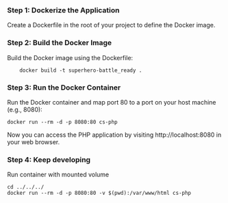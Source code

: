 ### Step 1: Dockerize the Application
Create a Dockerfile in the root of your project to define the Docker image.

### Step 2: Build the Docker Image
Build the Docker image using the Dockerfile:

```shell
    docker build -t superhero-battle_ready .
```

### Step 3: Run the Docker Container
Run the Docker container and map port 80 to a port on your host machine (e.g., 8080):

```shell
docker run --rm -d -p 8080:80 cs-php
```

Now you can access the PHP application by visiting http://localhost:8080 in your web browser.

### Step 4: Keep developing
Run container with mounted volume

```shell
cd ../../../
docker run --rm -d -p 8080:80 -v $(pwd):/var/www/html cs-php
```

